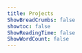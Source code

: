 ```yaml
---
title: Projects
ShowBreadCrumbs: false
showtoc: false
ShowReadingTime: false
ShowWordCount: false
---
```

